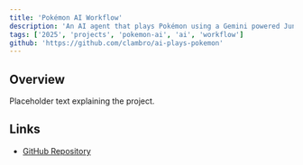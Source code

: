 ```yaml
---
title: 'Pokémon AI Workflow'
description: 'An AI agent that plays Pokémon using a Gemini powered Junjo workflow.'
tags: ['2025', 'projects', 'pokemon-ai', 'ai', 'workflow']
github: 'https://github.com/clambro/ai-plays-pokemon'
---
```


## Overview

Placeholder text explaining the project.

## Links

- [GitHub Repository](https://github.com/clambro/ai-plays-pokemon)
